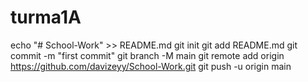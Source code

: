 # turma1A
echo "# School-Work" >> README.md
git init
git add README.md
git commit -m "first commit"
git branch -M main
git remote add origin https://github.com/davizeyy/School-Work.git
git push -u origin main

